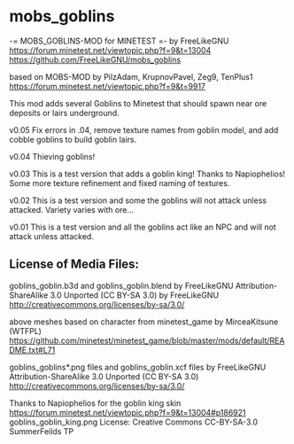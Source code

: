 # mobs_goblins

-= MOBS_GOBLINS-MOD for MINETEST =-
by FreeLikeGNU
https://forum.minetest.net/viewtopic.php?f=9&t=13004
https://github.com/FreeLikeGNU/mobs_goblins

based on MOBS-MOD by PilzAdam, KrupnovPavel, Zeg9, TenPlus1
https://forum.minetest.net/viewtopic.php?f=9&t=9917

This mod adds several Goblins to Minetest that should spawn near ore deposits or lairs underground.

v0.05 Fix errors in .04, remove texture names from goblin model, and add cobble goblins to build goblin lairs.

v0.04 Thieving goblins!

v0.03 This is a test version that adds a goblin king! Thanks to Napiophelios!  Some more texture refinement and fixed naming of textures.

v0.02 This is a test version and some the goblins will not attack unless attacked. Variety varies with ore...

v0.01 This is a test version and all the goblins act like an NPC and will not attack unless attacked.


License of Media Files:
---------------------------------------
goblins_goblin.b3d and goblins_goblin.blend 
by FreeLikeGNU Attribution-ShareAlike 3.0 Unported (CC BY-SA 3.0) by FreeLikeGNU
http://creativecommons.org/licenses/by-sa/3.0/

above meshes based on character from minetest_game
by MirceaKitsune (WTFPL)
https://github.com/minetest/minetest_game/blob/master/mods/default/README.txt#L71

goblins_goblins*.png files and goblins_goblin.xcf files
by FreeLikeGNU Attribution-ShareAlike 3.0 Unported (CC BY-SA 3.0) 
http://creativecommons.org/licenses/by-sa/3.0/

Thanks to Napiophelios for the goblin king skin
https://forum.minetest.net/viewtopic.php?f=9&t=13004#p186921
goblins_goblin_king.png
License: Creative Commons CC-BY-SA-3.0 SummerFeilds TP
    